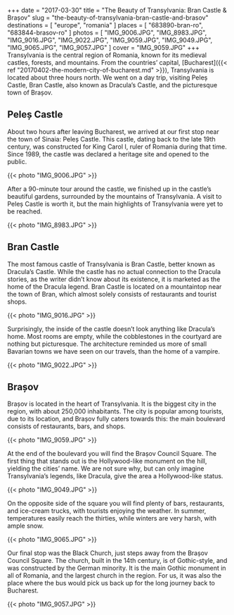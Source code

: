 +++
date   = "2017-03-30"
title  = "The Beauty of Transylvania: Bran Castle & Brașov"
slug   = "the-beauty-of-transylvania-bran-castle-and-brasov"
destinations = [ "europe", "romania" ]
places = [ "683890-bran-ro", "683844-brasov-ro" ]
photos = [
  "IMG_9006.JPG", "IMG_8983.JPG", "IMG_9016.JPG", "IMG_9022.JPG", "IMG_9059.JPG",
  "IMG_9049.JPG", "IMG_9065.JPG", "IMG_9057.JPG"
]
cover = "IMG_9059.JPG"
+++
Transylvania is the central region of Romania, known for its medieval castles, forests, and mountains. From the countries’ capital, [Bucharest]({{< ref "20170402-the-modern-city-of-bucharest.md" >}}), Transylvania is located about three hours north. We went on a day trip, visiting Peleș Castle, Bran Castle, also known as Dracula’s Castle, and the picturesque town of Brașov.
<!--more-->

## Peleș Castle
About two hours after leaving Bucharest, we arrived at our first stop near the town of Sinaia: Peleș Castle. This castle, dating back to the late 19th century, was constructed for King Carol I, ruler of Romania during that time. Since 1989, the castle was declared a heritage site and opened to the public.

{{< photo "IMG_9006.JPG" >}}

After a 90-minute tour around the castle, we finished up in the castle’s beautiful gardens, surrounded by the mountains of Transylvania. A visit to Peleș Castle is worth it, but the main highlights of Transylvania were yet to be reached.

{{< photo "IMG_8983.JPG" >}}

## Bran Castle
The most famous castle of Transylvania is Bran Castle, better known as Dracula’s Castle. While the castle has no actual connection to the Dracula stories, as the writer didn’t know about its existence, it is marketed as the home of the Dracula legend. Bran Castle is located on a mountaintop near the town of Bran, which almost solely consists of restaurants and tourist shops.

{{< photo "IMG_9016.JPG" >}}

Surprisingly, the inside of the castle doesn’t look anything like Dracula’s home. Most rooms are empty, while the cobblestones in the courtyard are nothing but picturesque. The architecture reminded us more of small Bavarian towns we have seen on our travels, than the home of a vampire.

{{< photo "IMG_9022.JPG" >}}

## Brașov
Brașov is located in the heart of Transylvania. It is the biggest city in the region, with about 250,000 inhabitants. The city is popular among tourists, due to its location, and Brașov fully caters towards this: the main boulevard consists of restaurants, bars, and shops.

{{< photo "IMG_9059.JPG" >}}

At the end of the boulevard you will find the Brașov Council Square. The first thing that stands out is the Hollywood-like monument on the hill, yielding the cities’ name. We are not sure why, but can only imagine Transylvania’s legends, like Dracula, give the area a Hollywood-like status.

{{< photo "IMG_9049.JPG" >}}

On the opposite side of the square you will find plenty of bars, restaurants, and ice-cream trucks, with tourists enjoying the weather. In summer, temperatures easily reach the thirties, while winters are very harsh, with ample snow.

{{< photo "IMG_9065.JPG" >}}

Our final stop was the Black Church, just steps away from the Brașov Council Square. The church, built in the 14th century, is of Gothic-style, and was constructed by the German minority. It is the main Gothic monument in all of Romania, and the largest church in the region. For us, it was also the place where the bus would pick us back up for the long journey back to Bucharest.

{{< photo "IMG_9057.JPG" >}}